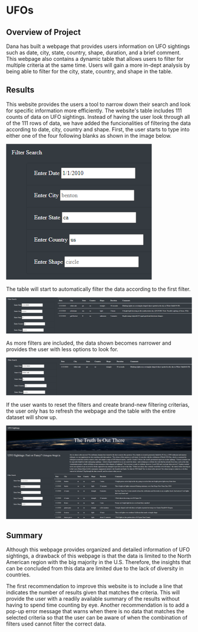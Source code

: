 # UFOs
## Overview of Project
Dana has built a webpage that provides users information on UFO sightings such as date, city, state, country, shape, duration, and a brief comment. This webpage also contains a dynamic table that allows users to filter for multiple criteria at the same time. Users will gain a more in-dept analysis by being able to filter for the city, state, country, and shape in the table.

## Results
This website provides the users a tool to narrow down their search and look for specific information more efficiently. The website's table includes 111 counts of data on UFO sightings. Instead of having the user look through all of the 111 rows of data, we have added the funcionalities of filtering the data according to date, city, country and shape. First, the user starts to type into either one of the four following blanks as shown in the image below. 

![filters](https://github.com/WTAN241/UFOs/blob/main/static/images/filters.PNG)

The table will start to automatically filter the data according to the first filter. 

![filters_1](https://github.com/WTAN241/UFOs/blob/main/static/images/filters_1.PNG)

As more filters are included, the data shown becomes narrower and provides the user with less options to look for. 

![filters_2](https://github.com/WTAN241/UFOs/blob/main/static/images/filters_2.PNG)

If the user wants to reset the filters and create brand-new filtering criterias, the user only has to refresh the webpage and the table with the entire dataset will show up.

![filters_3](https://github.com/WTAN241/UFOs/blob/main/static/images/filters_3.PNG)

## Summary
Although this webpage provides organized and detailed information of UFO sightings, a drawback of this webpage is that the data is limited to the North American region with the big majority in the U.S. Therefore, the insights that can be concluded from this data are limited due to the lack of diversity in countries.

The first recommendation to improve this website is to include a line that indicates the number of results given that matches the criteria. This will provide the user with a readily available summary of the results without having to spend time counting by eye. Another recommendation is to add a pop-up error message that warns when there is no data that matches the selected criteria so that the user can be aware of when the combination of filters used cannot filter the correct data. 